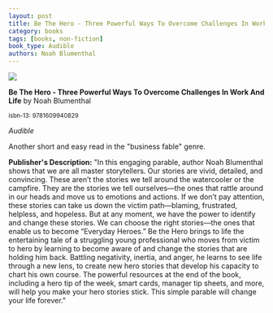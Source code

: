 ```yaml
---
layout: post
title: Be The Hero - Three Powerful Ways To Overcome Challenges In Work And Life
category: books
tags: [books, non-fiction]
book_type: Audible
authors: Noah Blumenthal
---
```


<img src="http://books.google.com/books/content?id=v1uQEAAAQBAJ&printsec=frontcover&img=1&zoom=1&source=gbs_api"/>

**Be The Hero - Three Powerful Ways To Overcome Challenges In Work And Life** by Noah Blumenthal

<sup>isbn-13: 9781609940829</sup>

*Audible*

Another short and easy read in the "business fable" genre.

**Publisher's Description:**
"In this engaging parable, author Noah Blumenthal shows that we are all
master storytellers. Our stories are vivid, detailed, and convincing. These
aren’t the stories we tell around the watercooler or the campfire. They are
the stories we tell ourselves—the ones that rattle around in our heads and
move us to emotions and actions. If we don’t pay attention, these stories
can take us down the victim path—blaming, frustrated, helpless, and
hopeless. But at any moment, we have the power to identify and change these
stories. We can choose the right stories—the ones that enable us to become
“Everyday Heroes.” Be the Hero brings to life the entertaining tale of a
struggling young professional who moves from victim to hero by learning to
become aware of and change the stories that are holding him back. Battling
negativity, inertia, and anger, he learns to see life through a new lens,
to create new hero stories that develop his capacity to chart his own
course. The powerful resources at the end of the book, including a hero tip
of the week, smart cards, manager tip sheets, and more, will help you make
your hero stories stick. This simple parable will change your life forever."
